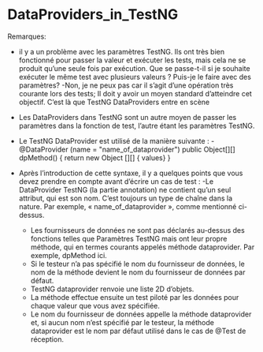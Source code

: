 # DataProviders_in_TestNG
Remarques:
 
- il y a un problème avec les paramètres TestNG. Ils ont très bien fonctionné pour passer la valeur et exécuter les tests, mais cela ne se produit qu’une seule fois par exécution. Que se passe-t-il si je souhaite exécuter le même test avec plusieurs valeurs ? Puis-je le faire avec des paramètres? 
        -Non, je ne peux pas car il s’agit d’une opération très courante lors des tests; Il doit y avoir un moyen standard d’atteindre cet objectif. C’est là que TestNG DataProviders entre en scène

- Les DataProviders dans TestNG sont un autre moyen de passer les paramètres dans la fonction de test, l’autre étant les paramètres TestNG.
- Le TestNG DataProvider est utilisé de la manière suivante :
           -   @DataProvider (name = "name_of_dataprovider")
              public Object[][] dpMethod() {
                  return new Object [][] { values}
              } 

- Après l’introduction de cette syntaxe, il y a quelques points que vous devez prendre en compte avant d’écrire un cas de test :
  -Le DataProvider TestNG (la partie annotation) ne contient qu’un seul attribut, qui est son nom. C’est toujours un type de chaîne dans la nature. Par exemple, « name_of_dataprovider », comme mentionné ci-dessus.
  - Les fournisseurs de données ne sont pas déclarés au-dessus des fonctions telles que Paramètres TestNG mais ont leur propre méthode, qui en termes courants appelés méthode dataprovider. Par exemple, dpMethod ici.
  - Si le testeur n’a pas spécifié le nom du fournisseur de données, le nom de la méthode devient le nom du fournisseur de données par défaut.
  - TestNG dataprovider renvoie une liste 2D d’objets.
  - La méthode effectue ensuite un test piloté par les données pour chaque valeur que vous avez spécifiée.
  - Le nom du fournisseur de données appelle la méthode dataprovider et, si aucun nom n’est spécifié par le testeur, la méthode dataprovider est le nom par défaut utilisé dans le cas de @Test de réception.
